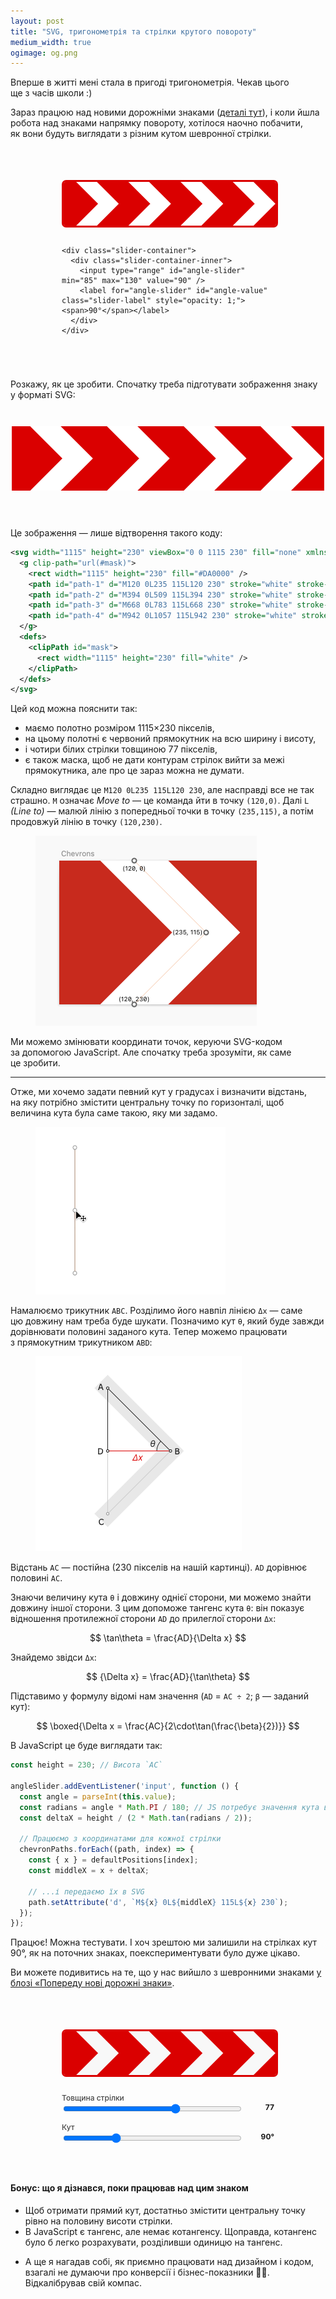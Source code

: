 ```yaml
---
layout: post
title: "SVG, тригонометрія та стрілки крутого повороту"
medium_width: true
ogimage: og.png
---
```


Вперше в житті мені стала в пригоді тригонометрія. Чекав цього ще з часів школи :)

Зараз працюю над новими дорожніми знаками ([деталі тут](https://roadsigns.in.ua/posts/idea-and-motivation/)), і коли йшла робота над знаками напрямку повороту, хотілося наочно побачити, як вони будуть виглядати з різним кутом шевронної стрілки.

<!-- more -->

<style>
  svg {
    max-width: 100%;
    height: auto;
  }

  .chevrons-fun {
    max-width: 340px;
    margin: 0 auto;
    padding: 3em 0;
  }

  .slider-container {
    margin-top: 1em;
    font-weight: 500;
    font-size: 0.75rem;
  }

  .slider-container-inner {
    display: flex;
    gap: 10px;
  }

  .slider-container label {
    /* font-size: 0.85em; */
    opacity: 0.8;
  }

  .slider-container span {
    min-width: 40px;
    text-align: right;
    font-weight: bold;
  }

  .slider-container input {
    flex: 1;
  }

  .svg-container {
    padding-top: 10px;
    padding-bottom: 0.75em;
    text-align: center;
  }

  .value-label {
    /* margin-left: 10px; */
  }

  .svg-container svg {
    max-width: 100%;
    height: auto;
    border-radius: 7px;
    border: 3px solid #da0000;
    box-shadow: inset 0 0 0 1px #da0000;
  }
</style>

<div class="serious-thing serious-thing--nomargin">
  <div class="chevrons-fun">
    <div class="svg-container">
      <svg width="1115" height="230" viewBox="0 0 1115 230" fill="none" xmlns="http://www.w3.org/2000/svg">
        <g clip-path="url(#mask)">
          <rect width="1115" height="230" fill="#DA0000" />
          <path id="path-1" d="M120 0L235 115L120 230" stroke="white" stroke-width="77" stroke-linecap="square" />
          <path id="path-2" d="M394 0L509 115L394 230" stroke="white" stroke-width="77" stroke-linecap="square" />
          <path id="path-3" d="M668 0L783 115L668 230" stroke="white" stroke-width="77" stroke-linecap="square" />
          <path id="path-4" d="M942 0L1057 115L942 230" stroke="white" stroke-width="77" stroke-linecap="square" />
        </g>
        <defs>
          <clipPath id="mask">
            <rect width="1115" height="230" fill="white" />
          </clipPath>
        </defs>
      </svg>
    </div>

    <div class="slider-container">
      <div class="slider-container-inner">
        <input type="range" id="angle-slider" min="85" max="130" value="90" />
        <label for="angle-slider" id="angle-value" class="slider-label" style="opacity: 1;"><span>90°</span></label>
      </div>
    </div>
  </div>
</div>

<script>
  const angleSlider = document.getElementById('angle-slider');
  // const strokeWidthSlider = document.getElementById('stroke-width-slider');
  // const strokeWidthValue = document.getElementById('stroke-width-value');
  const angleValue = document.getElementById('angle-value');
  const chevronPaths = [
    document.getElementById('path-1'),
    document.getElementById('path-2'),
    document.getElementById('path-3'),
    document.getElementById('path-4')
  ];

  const defaultPositions = [
    { x: 120 },
    { x: 394 },
    { x: 668 },
    { x: 942 }
  ];

  const height = 230;

  angleSlider.addEventListener('input', function () {
    angleValue.textContent = this.value + '°';
    const angle = parseInt(this.value);
    const radians = angle * Math.PI / 180;
    const deltaX = height / (2 * Math.tan(radians / 2));

    chevronPaths.forEach((path, index) => {
      const { x } = defaultPositions[index];
      const middleX = x + deltaX;

      // ...і передаємо їх в SVG
      path.setAttribute('d', `M${x} 0L${middleX} 115L${x} 230`);
    });
  });

  // Set default value for angle
  angleSlider.value = 90;
  angleSlider.dispatchEvent(new Event('input'));
</script>

Розкажу, як це зробити. Спочатку треба підготувати зображення знаку у форматі SVG:

<div style="max-width: 500px; margin-inline: auto; padding: 2em 0 3em;">
  <svg width="1115" height="230" viewBox="0 0 1115 230" fill="none" xmlns="http://www.w3.org/2000/svg">
    <g clip-path="url(#mask)">
      <rect width="1115" height="230" fill="#DA0000"/>
      <path id="path-1" d="M120 0L235 115L120 230" stroke="white" stroke-width="77" stroke-linecap="square"/>
      <path id="path-2" d="M394 0L509 115L394 230" stroke="white" stroke-width="77" stroke-linecap="square"/>
      <path id="path-3" d="M668 0L783 115L668 230" stroke="white" stroke-width="77" stroke-linecap="square"/>
      <path id="path-4" d="M942 0L1057 115L942 230" stroke="white" stroke-width="77" stroke-linecap="square"/>
    </g>
    <defs>
      <clipPath id="mask">
        <rect width="1115" height="230" fill="white"/>
      </clipPath>
    </defs>
  </svg>
</div>

Це зображення — лише відтворення такого коду:

```xml
<svg width="1115" height="230" viewBox="0 0 1115 230" fill="none" xmlns="http://www.w3.org/2000/svg">
  <g clip-path="url(#mask)">
    <rect width="1115" height="230" fill="#DA0000" />
    <path id="path-1" d="M120 0L235 115L120 230" stroke="white" stroke-width="77" stroke-linecap="square" />
    <path id="path-2" d="M394 0L509 115L394 230" stroke="white" stroke-width="77" stroke-linecap="square" />
    <path id="path-3" d="M668 0L783 115L668 230" stroke="white" stroke-width="77" stroke-linecap="square" />
    <path id="path-4" d="M942 0L1057 115L942 230" stroke="white" stroke-width="77" stroke-linecap="square" />
  </g>
  <defs>
    <clipPath id="mask">
      <rect width="1115" height="230" fill="white" />
    </clipPath>
  </defs>
</svg>
```

Цей код можна пояснити так:
- маємо полотно розміром 1115×230 пікселів,
- на цьому полотні є червоний прямокутник на всю ширину і висоту,
- і чотири білих стрілки товщиною 77 пікселів,
- є також маска, щоб не дати контурам стрілок вийти за межі прямокутника, але про це зараз можна не думати.

Складно виглядає це `M120 0L235 115L120 230`, але насправді все не так страшно. `M` означає _Move to_ — це команда йти в точку `(120,0)`. Далі `L` _(Line to)_ — малюй лінію з попередньої точки в точку `(235,115)`, а потім продовжуй лінію в точку `(120,230)`.

<figure class="figure--center">
  <img src="/i/blog/trigonometry/coords.png" width="354" alt="">
</figure>

Ми можемо змінювати координати точок, керуючи SVG-кодом за допомогою JavaScript. Але спочатку треба зрозуміти, як саме це зробити.

* * *

Отже, ми хочемо задати певний кут у градусах і визначити відстань, на яку потрібно змістити центральну точку по горизонталі, щоб величина кута була саме такою, яку ми задамо.

<figure class="figure--center">
  <img src="/i/blog/trigonometry/points.gif" width="304" alt="">
</figure>

Намалюємо трикутник `ABC`. Розділимо його навпіл лінією `Δx` — саме цю довжину нам треба буде шукати. Позначимо кут `θ`, який буде завжди дорівнювати половині заданого кута. Тепер можемо працювати з прямокутним трикутником `ABD`:

<figure class="figure--center">
  <img src="/i/blog/trigonometry/triangle.png" srcset="/i/blog/trigonometry/triangle@2x.png 2x" alt="">
</figure>

Відстань `AC` — постійна (230 пікселів на нашій картинці). `AD` дорівнює половині `AC`. <!--Також ми завжди будемо мати значення кута `θ`. Треба знайти довжину катета, прилеглого до нашого кута, знаючи довжину протилежного катета.-->

Знаючи величину кута `θ` і довжину однієї сторони, ми можемо знайти довжину іншої сторони. З цим допоможе тангенс кута `θ`: він показує відношення протилежної сторони `AD` до прилеглої сторони `Δx`:

<script async src="https://cdn.jsdelivr.net/npm/mathjax@3/es5/tex-mml-chtml.js"></script>

$$ \tan\theta = \frac{AD}{\Delta x} $$

Знайдемо звідси `Δx`:

$$ {\Delta x} = \frac{AD}{\tan\theta} $$

Підставимо у формулу відомі нам значення (`AD` = `AC ÷ 2`; `β` — заданий кут):

$$ \boxed{\Delta x = \frac{AC}{2\cdot\tan(\frac{\beta}{2})}} $$

В JavaScript це буде виглядати так:

```js
const height = 230; // Висота `AC`

angleSlider.addEventListener('input', function () {
  const angle = parseInt(this.value);
  const radians = angle * Math.PI / 180; // JS потребує значення кута в радіанах
  const deltaX = height / (2 * Math.tan(radians / 2));

  // Працюємо з координатами для кожної стрілки
  chevronPaths.forEach((path, index) => {
    const { x } = defaultPositions[index];
    const middleX = x + deltaX;

    // ...і передаємо їх в SVG
    path.setAttribute('d', `M${x} 0L${middleX} 115L${x} 230`);
  });
});
```

Працює! Можна тестувати. І хоч зрештою ми залишили на стрілках кут 90°, як на поточних знаках, поекспериментувати було дуже цікаво.

Ви можете подивитись на те, що у нас вийшло з шевронними знаками [у блозі «Попереду нові дорожні знаки»](https://roadsigns.in.ua/posts/chevrons/).

<div class="serious-thing serious-thing--nomargin">
  <div class="chevrons-fun">
    <div class="svg-container">
      <svg width="1115" height="230" viewBox="0 0 1115 230" fill="none"
        xmlns="http://www.w3.org/2000/svg">
        <rect width="1115" height="230" fill="#DA0000" />
        <mask id="chevron-mask-1" style="mask-type:alpha" maskUnits="userSpaceOnUse" x="0" y="0"
          width="1115" height="230">
          <rect width="1115" height="230" fill="#D9D9D9" />
        </mask>
        <g mask="url(#chevron-mask-1)">
          <path id="chevron-path-1" d="M70 -50L235 115L70 280" stroke="#F8F8F8" stroke-width="77" />
          <path id="chevron-path-2" d="M344 -50L509 115L344 280" stroke="#F8F8F8" stroke-width="77" />
          <path id="chevron-path-3" d="M618 -50L783 115L618 280" stroke="#F8F8F8" stroke-width="77" />
          <path id="chevron-path-4" d="M892 -50L1057 115L892 280" stroke="#F8F8F8" stroke-width="77" />
        </g>
      </svg>
    </div>
    <div class="slider-container">
      <label for="stroke-width-slider-1" class="slider-label">
        Товщина стрілки
      </label>
      <div class="slider-container-inner">
        <input type="range" id="stroke-width-slider-1" min="10" max="115" value="77" />
        <span id="stroke-width-value-1" class="value-label">77</span>
      </div>
    </div>
    <div class="slider-container">
      <label for="angle-slider-1" class="slider-label">
        Кут
      </label>
      <div class="slider-container-inner">
        <input type="range" id="angle-slider-1" min="70" max="140" value="90" />
        <span id="angle-value-1" class="value-label">90°</span>
      </div>
    </div>
  </div>
</div>

#### Бонус: що я дізнався, поки працював над цим знаком

- Щоб отримати прямий кут, достатньо змістити центральну точку рівно на половину висоти стрілки.
- В JavaScript є тангенс, але немає котангенсу. Щоправда, котангенс було б легко розрахувати, розділивши одиницю на тангенс.
<!-- - Якщо початковий кут — 180°, то в нашій формулі отримали б ділення на нуль. Проте ваш компʼютер не вибухне, і навіть не намагатиметься ділити на нуль. При переведенні кута з градусів в радіани береться приблизне значення числа Пі, і тангенс кута буде дуже близьким до нуля, але  -->
- А ще я нагадав собі, як приємно працювати над дизайном і кодом, взагалі не думаючи про конверсії і бізнес-показники 💆‍♂️. Відкалібрував свій компас.

<script>
  const strokeWidthSlider = document.getElementById('stroke-width-slider-1');
  const angleSliderAlt = document.getElementById('angle-slider-1');
  const strokeWidthValue = document.getElementById('stroke-width-value-1');
  const angleValueAlt = document.getElementById('angle-value-1');
  const chevronPathsAlt = [
    document.getElementById('chevron-path-1'),
    document.getElementById('chevron-path-2'),
    document.getElementById('chevron-path-3'),
    document.getElementById('chevron-path-4')
  ];

  const defaultPositionsAlt = [
    { x: 70 },
    { x: 344 },
    { x: 618 },
    { x: 892 }
  ];

  strokeWidthSlider.addEventListener('input', function () {
    strokeWidthValue.textContent = this.value;
    chevronPathsAlt.forEach(path => {
      path.setAttribute('stroke-width', this.value);
    });
  });

  angleSliderAlt.addEventListener('input', function () {
    angleValueAlt.textContent = this.value + '°';
    const angle = parseInt(this.value);
    const radians = angle * Math.PI / 180;
    const length = 165;

    chevronPathsAlt.forEach((path, index) => {
      const { x } = defaultPositionsAlt[index];
      const newX2 = x + length / Math.tan(radians / 2);

      path.setAttribute('d', `M${x} -50L${newX2} 115L${x} 280`);
      // console.log(Math.tan(radians / 2))
      // console.log(newX2)
    });
  });

  // Set default value for angle
  angleSliderAlt.value = 90;
  angleSliderAlt.dispatchEvent(new Event('input'));
</script>
